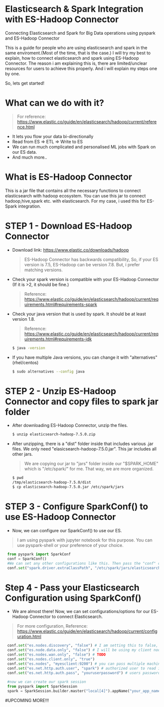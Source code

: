 # Elasticsearch & Spark Integration with ES-Hadoop Connector
Connecting Elasticsearch and Spark for Big Data operations using pyspark and ES-Hadoop Connector

This is a guide for people who are using elasticsearch and spark in the same enviroment.(Most of the time, that is the case.)
I will try my best to explain, how to connect elasticsearch and spark using ES-Hadoop Connector.
The reason i am explaining this is, there are limited/unclear resources for users to achieve this properly. And i will explain my steps one by one.

So, lets get started!

# What can we do with it?
> For reference: https://www.elastic.co/guide/en/elasticsearch/hadoop/current/reference.html
  * It lets you flow your data bi-directionally
  * Read from ES => ETL => Write to ES
  * We can run much complicated and personalised ML jobs with Spark on our ES data.
  * And much more..

# What is ES-Hadoop Connector

This is a jar file that contains all the necessary functions to connect elasticsearch with hadoop ecosystem.
You can use this jar to connect hadoop,hive,spark etc. with elasticsearch. For my case, i used this for ES-Spark integration.

# STEP 1 - Download ES-Hadoop Connector

  * Download link: https://www.elastic.co/downloads/hadoop
    > ES-Hadoop Connector has backwards compatibility, So, if your ES version is 7.5, ES-Hadoop can be version 7.8. But, i prefer matching versions.
  * Check your spark version is compatible with your ES-Hadoop Connector (If it is >2, it should be fine.)
    > Reference: https://www.elastic.co/guide/en/elasticsearch/hadoop/current/requirements.html#requirements-spark
  * Check your java version that is used by spark. It should be at least version 1.8.  
    > Reference: https://www.elastic.co/guide/en/elasticsearch/hadoop/current/requirements.html#requirements-jdk
    ```sh
    $ java -version
    ```
  * If you have multiple Java versions, you can change it with "alternatives" (rhel/centos)
    ```sh
    $ sudo alternatives --config java
    ```

# STEP 2 - Unzip ES-Hadoop Connector and copy files to spark jar folder
 * After downloading ES-Hadoop Connector, unzip the files.
    ```sh
    $ unzip elasticsearch-hadoop-7.5.0.zip
    ```
 * After unzipping, there is a "dist" folder inside that includes various .jar files. We only need "elasicsearch-hadoop-7.5.0.jar". This jar includes all other jars.
   > We are copying our jar to "jars" folder inside our "$SPARK_HOME" which is "/etc/spark/" for me.
   > That way, we are more organized.
    ```sh
    $ pwd
    /tmp/elasticsearch-hadoop-7.5.0/dist
    $ cp elasticsearch-hadoop-7.5.0.jar /etc/spark/jars
    ```
    
 # STEP 3 - Configure SparkConf() to use ES-Hadoop Connector
  * Now, we can configure our SparkConf() to use our ES.
   > I am using pyspark with jupyter notebook for this purpose. You can use pyspark-shell or your preference of your choice.
   ```python
    from pyspark import SparkConf
    conf = SparkConf()
    #We can set any other configurations like this. Then pass the "conf" object to SparkSession or SparkContext.
    conf.set("spark.driver.extraClassPath", "/etc/spark/jars/elasticsearch-hadoop-7.5.0.jar")
   ```
# Step 4 - Pass your Elasticsearch Configuration using SparkConf()
 * We are almost there! Now, we can set configurations/options for our ES-Hadoop Connector to connect Elasticsearch.
  > For more configuration, Reference: https://www.elastic.co/guide/en/elasticsearch/hadoop/current/configuration.html
   ```python
    conf.set("es.nodes.discovery", "false") # I am setting this to false, because my spark machine and my es cluster is in different isolated networks.
    conf.set("es.node.data.only", "false") # I will be using my client node to gather data from elasticsearch.
    conf.set("es.nodes.wan.only", "false") # TODO
    conf.set("es.nodes.client.only", "true")
    conf.set("es.nodes", "myesclient:9200") # you can pass multiple machines using comma(,) inside one single string("es1:9200,es2:9200,es3:9200")
    conf.set("es.net.http.auth.user", "spark") # authorized user to read indexes. If you dont have any auth mechanism. You don't need this.
    conf.set("es.net.http.auth.pass", "youruserpassword") # users password 
    
    #now we can create our spark session
    from pyspark import SparkSession
    spark = SparkSession.builder.master("local[4]").appName("your_app_name").config(conf=conf).getOrCreate()
   ```

#UPCOMING MORE!!!
